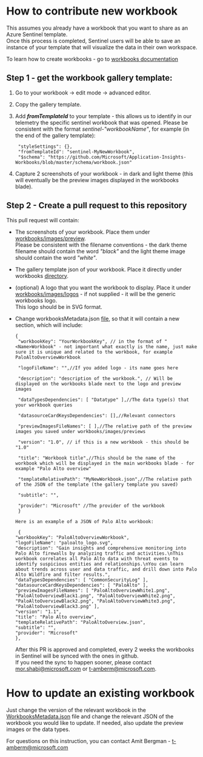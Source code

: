 # How to contribute new workbook

This assumes you already have a workbook that you want to share as an Azure Sentinel template.<br/>
Once this process is completed, Sentinel users will be able to save an instance of your template that will visualize the data in their own workspace. 

To learn how to create workbooks - go to [workbooks documentation](https://docs.microsoft.com/en-us/azure/azure-monitor/app/usage-workbooks) 

## Step 1 - get the workbook gallery template:

1. Go to your workbook -> edit mode -> advanced editor.
2. Copy the gallery template.
3. Add **_fromTemplateId_** to your template - this allows us to identify in our telemetry the specific sentinel workbook that was opened. Please be consistent with the format _sentinel-"workbookName"_, for example (in the end of the gallery template):

   ```
    "styleSettings": {},
    "fromTemplateId": "sentinel-MyNewWorkbook",
    "$schema": "https://github.com/Microsoft/Application-Insights-Workbooks/blob/master/schema/workbook.json"

4. Capture 2 screenshots of your workbook - in dark and light theme (this will eventually be the preview images displayed in the workbooks blade).

## Step 2 - Create a pull request to this repository

This pull request will contain:

* The screenshots of your workbook. Place them under [workbooks/images/preview](https://github.com/Azure/Azure-Sentinel/tree/master/Workbooks/Images/Preview). <br/>Please be consistent with the filename conventions - the dark theme filename should contain the word _"black"_ and the light theme image should contain the word _"white"_.
* The gallery template json of your workbook. Place it directly under workbooks [directory](https://github.com/Azure/Azure-Sentinel/tree/master/Workbooks).
* (optional) A logo that you want the workbook to display. Place it under [workbooks/images/logos](https://github.com/Azure/Azure-Sentinel/tree/master/Workbooks/Images/Logos) - if not supplied - it will be the generic workbooks logo. <br/>
This logo should be in SVG format.
* Change workbooksMetadata.json [file](https://github.com/Azure/Azure-Sentinel/blob/master/Workbooks/WorkbooksMetadata.json), so that it will contain a new section, which will include:

   ```
   {
    "workbookKey": "YourWorkbookKey", // in the format of "<Name>Workbook" - not important what exactly is the name, just make sure it is unique and related to the workbook, for example PaloAltoOverviewWorkbook
    
    "logoFileName": "",//If you added logo - its name goes here
    
    "description": "description of the workbook.", // Will be displayed on the workbooks blade next to the logo and preview images
    
    "dataTypesDependencies": [ "Datatype" ],//The data type(s) that your workbook queries
    
    "datasourceCardKeysDependencies": [],//Relevant connectors
    
    "previewImagesFileNames": [ ],//The relative path of the preview images you saved under workbooks/images/previews
    
    "version": "1.0", // if this is a new workbook - this should be "1.0"
    
    "title": "Workbook title",//This should be the name of the workbook which will be displayed in the main workbooks blade - for example "Palo Alto overview"
    
    "templateRelativePath": "MyNewWorkbook.json",//The relative path of the JSON of the template (the gallery template you saved) 
    
    "subtitle": "",
    
    "provider": "Microsoft" //The provider of the workbook
    }
    
  Here is an example of a JSON of Palo Alto workbook:
  
     ```
       {
      "workbookKey": "PaloAltoOverviewWorkbook",
      "logoFileName": "paloalto_logo.svg",
      "description": "Gain insights and comprehensive monitoring into Palo Alto firewalls by analyzing traffic and activities.\nThis workbook correlates all Palo Alto data with threat events to identify suspicious entities and relationships.\nYou can learn about trends across user and data traffic, and drill down into Palo Alto Wildfire and filter results.",
      "dataTypesDependencies": [ "CommonSecurityLog" ],
      "datasourceCardKeysDependencies": [ "PaloAlto" ],
      "previewImagesFileNames": [ "PaloAltoOverviewWhite1.png", "PaloAltoOverviewBlack1.png", "PaloAltoOverviewWhite2.png", "PaloAltoOverviewBlack2.png", "PaloAltoOverviewWhite3.png", "PaloAltoOverviewBlack3.png" ],
      "version": "1.1",
      "title": "Palo Alto overview",
      "templateRelativePath": "PaloAltoOverview.json",
      "subtitle": "",
      "provider": "Microsoft"
      },
   
  
  After this PR is approved and completed, every 2 weeks the workbooks in Sentinel will be synced with the ones in github.<br/>
  If you need the sync to happen sooner, please contact mor.shabi@microsoft.com or t-amberm@microsoft.com.
  
 
# How to update an existing workbook

Just change the version of the relevant workbook in the [WorkbooksMetadata.json](https://github.com/Azure/Azure-Sentinel/blob/master/Workbooks/WorkbooksMetadata.json) file and change the relevant JSON of the workbook you would like to update.
If needed, also update the preview images or the data types.


For questions on this instruction, you can contact Amit Bergman - t-amberm@microsoft.com
